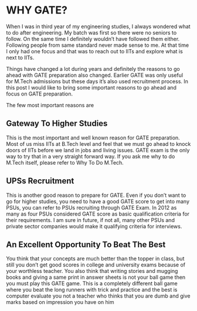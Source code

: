 # WHY GATE?
When I was in third year of my engineering studies, I always wondered what to do after engineering. My batch was first so there were no seniors to follow. On the same time I definitely wouldn’t have followed them either. Following people from same standard never made sense to me. At that time I only had one focus and that was to reach out to IITs and explore what is next to IITs.

Things have changed a lot during years and definitely the reasons to go ahead with GATE preparation also changed. Earlier GATE was only useful for M.Tech admissions but these days it’s also used recruitment process. In this post I would like to bring some important reasons to go ahead and focus on GATE preparation.

The few most important reasons are

## Gateway To Higher Studies
This is the most important and well known reason for GATE preparation. Most of us miss IITs at B.Tech level and feel that we must go ahead to knock doors of IITs before we land in jobs and living issues. GATE exam is the only way to try that in a very straight forward way. If you ask me why to do M.Tech itself, please refer to Why To Do M.Tech.

## UPSs Recruitment
This is another good reason to prepare for GATE. Even if you don’t want to go for higher studies, you need to have a good GATE score to get into many PSUs, you can refer to PSUs recruiting through GATE Exam. In 2012 as many as four PSUs considered GATE score as basic qualification criteria for their requirements. I am sure in future, if not all, many other PSUs and private sector companies would make it qualifying criteria for interviews.

## An Excellent Opportunity To Beat The Best
You think that your concepts are much better than the topper in class, but still you don’t get good scores in college and university exams because of your worthless teacher. You also think that writing stories and mugging books and giving a same print in answer sheets is not your ball game then you must play this GATE game. This is a completely different ball game where you beat the long runners with trick and practice and the best is computer evaluate you not a teacher who thinks that you are dumb and give marks based on impression you have on him




